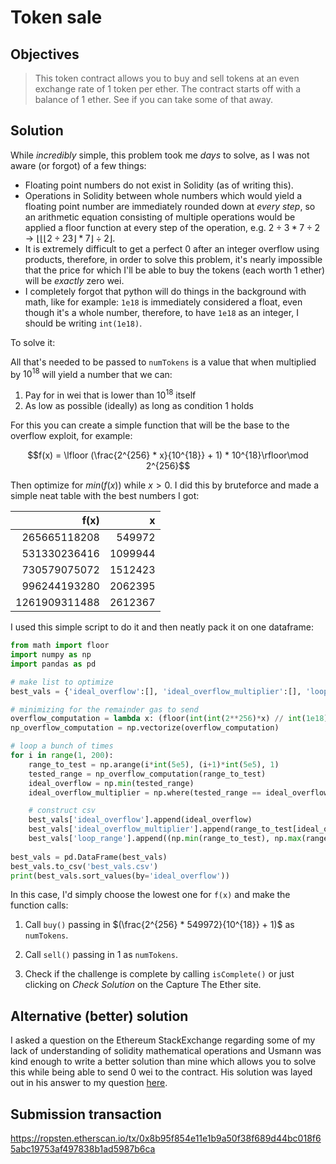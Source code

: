 # Token sale

## Objectives

> This token contract allows you to buy and sell tokens at an even exchange rate of 1 token per ether.
> The contract starts off with a balance of 1 ether. See if you can take some of that away.

## Solution

While _incredibly_ simple, this problem took me _days_ to solve, as I was not aware (or forgot) of a few things:

* Floating point numbers do not exist in Solidity (as of writing this).
* Operations in Solidity between whole numbers which would yield a floating point number are immediately rounded down at _every step_, so an arithmetic equation consisting of multiple operations would be applied a floor function at every step of the operation, e.g. $2 \div 3 * 7 \div 2 \rightarrow \lfloor\lfloor\lfloor 2 \div 23 \rfloor * 7 \rfloor \div 2 \rfloor$.
* It is extremely difficult to get a perfect 0 after an integer overflow using products, therefore, in order to solve this problem, it's nearly impossible that the price for which I'll be able to buy the tokens (each worth 1 ether) will be _exactly_ zero wei.
* I completely forgot that python will do things in the background with math, like for example: `1e18` is immediately considered a float, even though it's a whole number, therefore, to have `1e18` as an integer, I should be writing `int(1e18)`. 

To solve it:


All that's needed to be passed to `numTokens` is a value that when multiplied by $10^{18}$ will yield a number that we can:

1. Pay for in wei that is lower than  $10^{18}$ itself
2. As low as possible (ideally) as long as condition 1 holds

For this you can create a simple function that will be the base to the overflow exploit, for example:

$$f(x) = \lfloor (\frac{2^{256} * x}{10^{18}} + 1) * 10^{18}\rfloor\mod 2^{256}$$

Then optimize for $min(f(x))$ while $x > 0$. I did this by bruteforce and made a simple neat table with the best numbers I got:

|             f(x) |                           x | 
|-----------------:|----------------------------:|
|     265665118208 |                      549972 |
|     531330236416 |                     1099944 |
|     730579075072 |                     1512423 |
|     996244193280 |                     2062395 |
|    1261909311488 |                     2612367 |

I used this simple script to do it and then neatly pack it on one dataframe:

```python
from math import floor
import numpy as np
import pandas as pd

# make list to optimize
best_vals = {'ideal_overflow':[], 'ideal_overflow_multiplier':[], 'loop_range':[]}

# minimizing for the remainder gas to send
overflow_computation = lambda x: (floor(int(int(2**256)*x) // int(1e18)) + 1) * int(1e18) % int(int(2**256))
np_overflow_computation = np.vectorize(overflow_computation)

# loop a bunch of times
for i in range(1, 200):
    range_to_test = np.arange(i*int(5e5), (i+1)*int(5e5), 1)
    tested_range = np_overflow_computation(range_to_test)
    ideal_overflow = np.min(tested_range)
    ideal_overflow_multiplier = np.where(tested_range == ideal_overflow)

    # construct csv
    best_vals['ideal_overflow'].append(ideal_overflow)
    best_vals['ideal_overflow_multiplier'].append(range_to_test[ideal_overflow_multiplier][0])
    best_vals['loop_range'].append((np.min(range_to_test), np.max(range_to_test)))
    
best_vals = pd.DataFrame(best_vals)
best_vals.to_csv('best_vals.csv')
print(best_vals.sort_values(by='ideal_overflow'))

```

In this case, I'd simply choose the lowest one for `f(x)` and make the function calls:

1. Call `buy()` passing in $(\frac{2^{256} * 549972}{10^{18}} + 1)$ as `numTokens`.

2. Call `sell()` passing in $1$ as `numTokens`.

3. Check if the challenge is complete by calling `isComplete()` or just clicking on _Check Solution_ on the Capture The Ether site.

## Alternative (better) solution

I asked a question on the Ethereum StackExchange regarding some of my lack of understanding of solidity mathematical operations and Usmann was kind enough to write a better solution than mine which allows you to solve this while being able to send 0 wei to the contract. His solution was layed out in his answer to my question [here](https://ethereum.stackexchange.com/a/131705/104415).

## Submission transaction

https://ropsten.etherscan.io/tx/0x8b95f854e11e1b9a50f38f689d44bc018f65abc19753af497838b1ad5987b6ca
